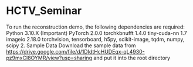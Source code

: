 # HCTV_Seminar

To run the reconstruction demo, the following dependencies are required:
Python 3.10.X (Important)
PyTorch 2.0.0
torchkbnufft 1.4.0
tiny-cuda-nn 1.7
imageio 2.18.0
torchvision, tensorboard, h5py, scikit-image, tqdm, numpy, scipy
2. Sample Data
Download the sample data from https://drive.google.com/file/d/1DIdtHcHUDEqx-qL4930-pz9mxCI8OYMR/view?usp=sharing and put it into the root directory
